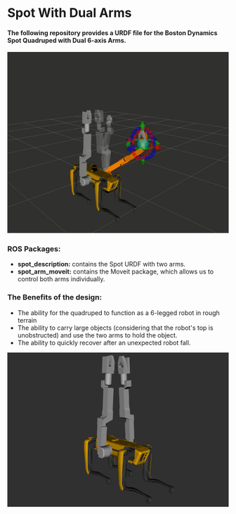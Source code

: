 # Spot With Dual Arms

#### The following repository provides a URDF file for the Boston Dynamics Spot Quadruped with Dual 6-axis Arms.


<p align="center">  <img src="Images/spot_moveit.gif" alt=""/> </p>

### ROS Packages:
* **spot_description:** contains the Spot URDF with two arms.
* **spot_arm_moveit:** contains the Moveit package, which allows us to control both arms individually.

### The Benefits of the design:
* The ability for the quadruped to function as a 6-legged robot in rough terrain
* The ability to carry large objects (considering that the robot's top is unobstructed) and use the two arms to hold the object.
* The ability to quickly recover after an unexpected robot fall.


<p align="center">  <img src="Images/spot.png" alt=""/> </p>
